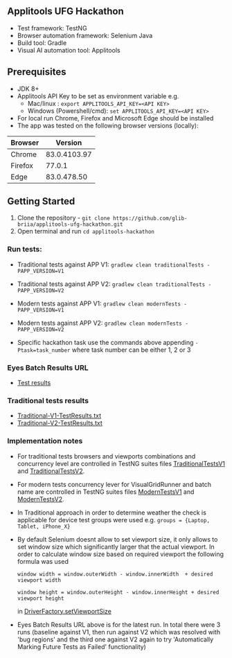 ## Applitools UFG Hackathon 

- Test framework: TestNG 
- Browser automation framework: Selenium Java
- Build tool: Gradle
- Visual AI automation tool: Applitools

## Prerequisites

- JDK 8+
- Applitools API Key to be set as environment variable e.g. 
  - Mac/linux : `export APPLITOOLS_API_KEY=<API KEY>`
  - Windows (Powershell/cmd): `set APPLITOOLS_API_KEY=<API KEY>`
- For local run Chrome, Firefox and Microsoft Edge should be installed
- The app was tested on the following browser versions (locally):

| Browser       | Version       |
| ------------- | ------------- |
| Chrome        | 83.0.4103.97  |
| Firefox       | 77.0.1        |
| Edge          | 83.0.478.50   |


## Getting Started

1. Clone the repository - `git clone https://github.com/glib-briia/applitools-ufg-hackathon.git`
2. Open terminal and run `cd applitools-hackathon`

### Run tests:

- Traditional tests against APP V1: `gradlew clean traditionalTests -PAPP_VERSION=V1`
- Traditional tests against APP V2: `gradlew clean traditionalTests -PAPP_VERSION=V2`
- Modern tests against APP V1: `gradlew clean modernTests -PAPP_VERSION=V1`
- Modern tests against APP V2: `gradlew clean modernTests -PAPP_VERSION=V2`

- Specific hackathon task use the commands above appending `-Ptask=task_number` where task number can be either 1, 2 or 3

### Eyes Batch Results URL

 - [Test results](https://eyes.applitools.com/app/test-results/00000251809621932489)
 
### Traditional tests results
- [Traditional-V1-TestResults.txt](Traditional-V1-TestResults.txt)
- [Traditional-V2-TestResults.txt](Traditional-V2-TestResults.txt)

### Implementation notes

- For traditional tests browsers and viewports combinations and concurrency level are controlled in TestNG suites files [TraditionalTestsV1](src/test/resources/TraditionalTestsV1.xml) and [TraditionalTestsV2](src/test/resources/TraditionalTestsV2.xml).
- For modern tests concurrency lever for VisualGridRunner and batch name are controlled in TestNG suites files [ModernTestsV1](src/test/resources/ModernTestsV1.xml) and [ModernTestsV2](src/test/resources/ModernTestsV2.xml).
- In Traditional approach in order to determine weather the check is applicable for device test groups were used e.g. ``groups = {Laptop, Tablet, iPhone_X}`` 
- By default Selenium doesnt allow to set viewport size, it only allows to set window size which significantly larger that the actual viewport. In order to calculate window size based on required viewport the following formula was used 
   
   ```window width = window.outerWidth - window.innerWidth  + desired viewport width```
   
   ```window height = window.outerHeight - window.innerHeight + desired viewport height```
   
   in [DriverFactory.setViewportSize](/src/main/java/utilities/DriverFactory.java)
- Eyes Batch Results URL above is for the latest run. In total there were 3 runs (baseline against V1, then run against V2 which was resolved with 'bug regions' and the third one against V2 again to try 'Automatically Marking Future Tests as Failed' functionality)
